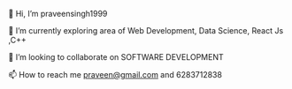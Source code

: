 👋 Hi, I’m praveensingh1999

🌱 I’m currently exploring area of Web Development, Data Science, React Js ,C++ 

💞️ I’m looking to collaborate on SOFTWARE DEVELOPMENT

📫 How to reach me praveen@gmail.com and 6283712838
